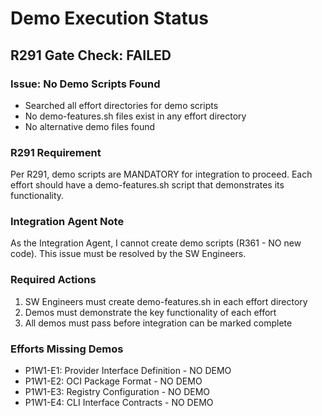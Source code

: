 # Demo Execution Status

## R291 Gate Check: FAILED

### Issue: No Demo Scripts Found
- Searched all effort directories for demo scripts
- No demo-features.sh files exist in any effort directory
- No alternative demo files found

### R291 Requirement
Per R291, demo scripts are MANDATORY for integration to proceed.
Each effort should have a demo-features.sh script that demonstrates its functionality.

### Integration Agent Note
As the Integration Agent, I cannot create demo scripts (R361 - NO new code).
This issue must be resolved by the SW Engineers.

### Required Actions
1. SW Engineers must create demo-features.sh in each effort directory
2. Demos must demonstrate the key functionality of each effort
3. All demos must pass before integration can be marked complete

### Efforts Missing Demos
- P1W1-E1: Provider Interface Definition - NO DEMO
- P1W1-E2: OCI Package Format - NO DEMO  
- P1W1-E3: Registry Configuration - NO DEMO
- P1W1-E4: CLI Interface Contracts - NO DEMO
